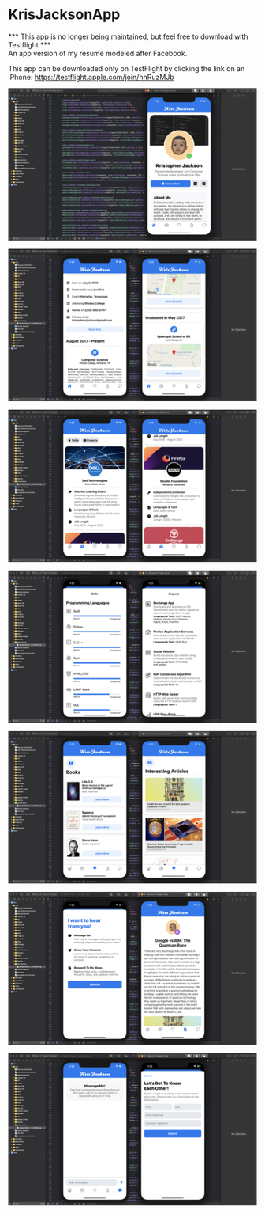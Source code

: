 # KrisJacksonApp
*** This app is no longer being maintained, but feel free to download with Testflight *** <br>
An app version of my resume modeled after Facebook.<br> 

This app can be downloaded only on TestFlight by clicking the link on an iPhone: https://testflight.apple.com/join/hhRuzMJb<br>


![image](https://github.com/KrisJackson/KrisJacksonApp/blob/main/Kris/Screenshots/Opening.png)

![image](https://github.com/KrisJackson/KrisJacksonApp/blob/main/Kris/Screenshots/AboutMe.png)

![image](https://github.com/KrisJackson/KrisJacksonApp/blob/main/Kris/Screenshots/Jobs.png)

![image](https://github.com/KrisJackson/KrisJacksonApp/blob/main/Kris/Screenshots/Skills.png)

![image](https://github.com/KrisJackson/KrisJacksonApp/blob/main/Kris/Screenshots/Interests.png)

![image](https://github.com/KrisJackson/KrisJacksonApp/blob/main/Kris/Screenshots/Blogs.png)

![image](https://github.com/KrisJackson/KrisJacksonApp/blob/main/Kris/Screenshots/Message.png)
